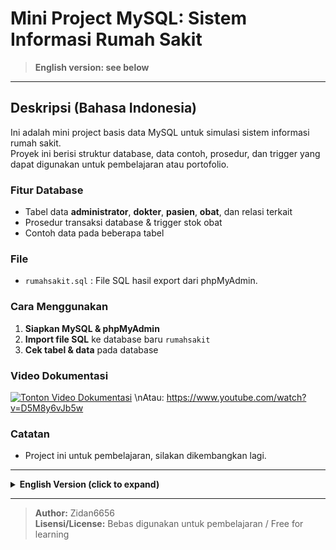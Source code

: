 # Mini Project MySQL: Sistem Informasi Rumah Sakit

> **English version: see below**

---

## Deskripsi (Bahasa Indonesia)

Ini adalah mini project basis data MySQL untuk simulasi sistem informasi rumah sakit.  
Proyek ini berisi struktur database, data contoh, prosedur, dan trigger yang dapat digunakan untuk pembelajaran atau portofolio.

### Fitur Database
- Tabel data **administrator**, **dokter**, **pasien**, **obat**, dan relasi terkait
- Prosedur transaksi database & trigger stok obat
- Contoh data pada beberapa tabel

### File
- `rumahsakit.sql` : File SQL hasil export dari phpMyAdmin.

### Cara Menggunakan
1. **Siapkan MySQL & phpMyAdmin**
2. **Import file SQL** ke database baru `rumahsakit`
3. **Cek tabel & data** pada database

### Video Dokumentasi
[![Tonton Video Dokumentasi](https://img.youtube.com/vi/D5M8y6vJb5w/0.jpg)](https://www.youtube.com/watch?v=D5M8y6vJb5w)
\nAtau: https://www.youtube.com/watch?v=D5M8y6vJb5w

### Catatan
- Project ini untuk pembelajaran, silakan dikembangkan lagi.

---

<details>
<summary><b>English Version (click to expand)</b></summary>

## Description

This is a MySQL database mini project simulating a hospital information system.  
It contains the database structure, sample data, procedures, and triggers for learning or portfolio use.

### Database Features
- Tables for **administrator**, **doctor**, **patient**, **medicine**, and relations
- Procedures for database transactions & medicine stock triggers
- Example (dummy) data in several tables

### File
- `rumahsakit.sql`: SQL export file from phpMyAdmin.

### How to Use
1. **Prepare MySQL & phpMyAdmin**
2. **Import SQL file** into a new database named `rumahsakit`
3. **Check the tables & data** in the database

### Video Documentary
[![Watch Documentary Video](https://img.youtube.com/vi/D5M8y6vJb5w/0.jpg)](https://www.youtube.com/watch?v=D5M8y6vJb5w)
Or : [LINK_YOUTUBE]([https://www.youtube.com/watch?v=D5M8y6vJb5w])
### Notes
- This project is for learning purposes. Feel free to develop it further.

</details>

---

> **Author:** Zidan6656  
> **Lisensi/License:** Bebas digunakan untuk pembelajaran / Free for learning
